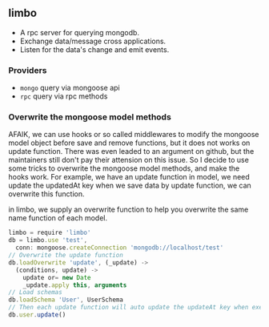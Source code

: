 ## limbo

- A rpc server for querying mongodb.
- Exchange data/message cross applications.
- Listen for the data's change and emit events.

### Providers

- `mongo` query via mongoose api
- `rpc` query via rpc methods

### Overwrite the mongoose model methods

AFAIK, we can use hooks or so called middlewares to modify the mongoose model object before save and remove functions, but it does not works on update function. There was even leaded to an argument on github, but the maintainers still don't pay their attension on this issue. So I decide to use some tricks to overwrite the mongoose model methods, and make the hooks work. For example, we have an update function in model, we need update the updatedAt key when we save data by update function, we can overwrite this function.

in limbo, we supply an overwrite function to help you overwrite the same name function of each model.

```js
limbo = require 'limbo'
db = limbo.use 'test',
  conn: mongoose.createConnection 'mongodb://localhost/test'
// Overwrite the update function
db.loadOverwrite 'update', (_update) ->
  (conditions, update) ->
    update or= new Date
    _update.apply this, arguments
// Load schemas
db.loadSchema 'User', UserSchema
// Then each update function will auto update the updateAt key when executed
db.user.update()
```
